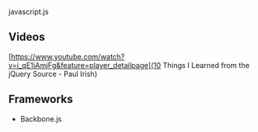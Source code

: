 javascript.js

## Videos
[https://www.youtube.com/watch?v=i_qE1iAmjFg&feature=player_detailpage](10 Things I Learned from the jQuery Source - Paul Irish)

## Frameworks
* Backbone.js